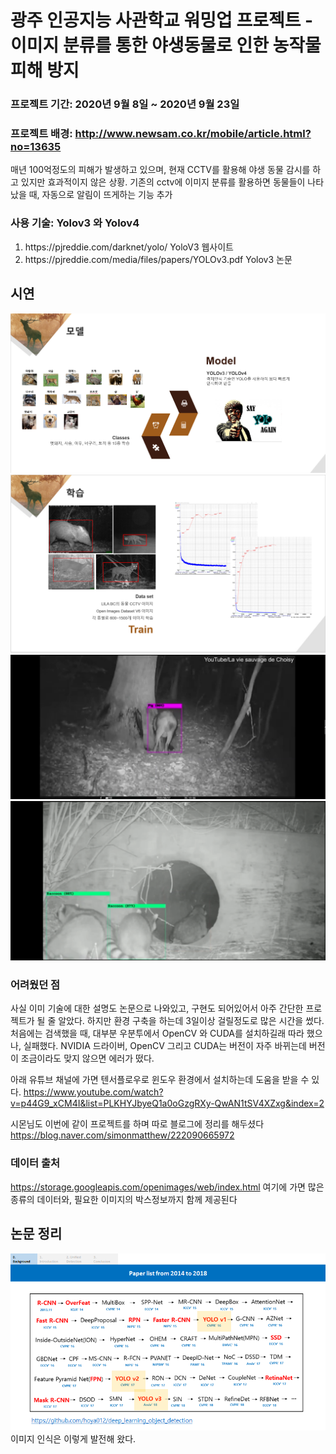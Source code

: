 # 광주 인공지능 사관학교 워밍업 프로젝트 - 이미지 분류를 통한 야생동물로 인한 농작물 피해 방지


### 프로젝트 기간: 2020년 9월 8일 ~ 2020년 9월 23일


### 프로젝트 배경: http://www.newsam.co.kr/mobile/article.html?no=13635
매년 100억정도의 피해가 발생하고 있으며, 현재 CCTV를 활용해 야생 동물 감시를 하고 있지만 효과적이지 않은 상황.
기존의 cctv에 이미지 분류를 활용하면 동물들이 나타났을 때, 자동으로 알림이 뜨게하는 기능 추가


### 사용 기술: Yolov3 와 Yolov4 
<ol>
<li>https://pjreddie.com/darknet/yolo/ YoloV3 웹사이트</li>
<li>https://pjreddie.com/media/files/papers/YOLOv3.pdf  Yolov3 논문</li>
</ol>

## 시연 
  ![ex_screenshot](./images/ppt1.PNG)
  ![ex_screenshot](./images/ppt2.PNG)
  ![ex_screenshot](./images/video1.PNG)
  ![ex_screenshot](./images/video2.PNG)


### 어려웠던 점
사실 이미 기술에 대한 설명도 논문으로 나와있고, 구현도 되어있어서 아주 간단한 프로젝트가 될 줄 알았다.
하지만 환경 구축을 하는데 3일이상 걸릴정도로 많은 시간을 썼다. 처음에는 검색했을 때, 대부분 우분투에서 OpenCV 와 CUDA를 설치하길래 따라 했으나, 실패했다. NVIDIA 드라이버, OpenCV 그리고 CUDA는 버전이 자주 바뀌는데 버전이 조금이라도 맞지 않으면 에러가 떴다. 

아래 유튜브 채널에 가면 텐서플로우로 윈도우 환경에서 설치하는데 도움을 받을 수 있다. 
https://www.youtube.com/watch?v=p44G9_xCM4I&list=PLKHYJbyeQ1a0oGzgRXy-QwAN1tSV4XZxg&index=2

시몬님도 이번에 같이 프로젝트를 하며 따로 블로그에 정리를 해두셨다
https://blog.naver.com/simonmatthew/222090665972


### 데이터 출처

https://storage.googleapis.com/openimages/web/index.html
여기에 가면 많은 종류의 데이터와, 필요한 이미지의 박스정보까지 함께 제공된다 


## 논문 정리
![ex_screenshot](./images/yolo.png)
이미지 인식은 이렇게 발전해 왔다. 
